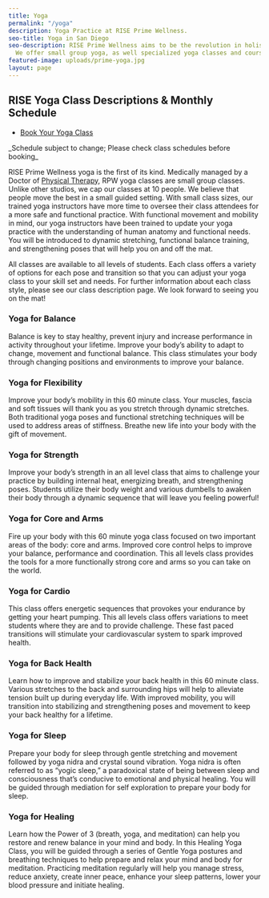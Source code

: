 ```yaml
---
title: Yoga
permalink: "/yoga"
description: Yoga Practice at RISE Prime Wellness.
seo-title: Yoga in San Diego
seo-description: RISE Prime Wellness aims to be the revolution in holistic yoga practice.
  We offer small group yoga, as well specialized yoga classes and courses.
featured-image: uploads/prime-yoga.jpg
layout: page
---
```


## RISE Yoga Class Descriptions & Monthly Schedule
<!-- Vagaro Yoga Booking Button -->
<ul class="actions">
  <li><a href="https://www.vagaro.com/riseprimewellness/classes" class="button special book-btn" target="_blank">Book Your Yoga Class</a></li>
</ul>
_Schedule subject to change; Please check class schedules before booking_

RISE Prime Wellness yoga is the first of its kind. Medically managed by a Doctor of [Physical Therapy](/physical-therapy), RPW yoga classes are small group classes. Unlike other studios, we cap our classes at 10 people. We believe that people move the best in a small guided setting. With small class sizes, our trained yoga instructors have more time to oversee their class attendees for a more safe and functional practice. With functional movement and mobility in mind, our yoga instructors have been trained to update your yoga practice with the understanding of human anatomy and functional needs. You will be introduced to dynamic stretching, functional balance training, and strengthening poses that will help you on and off the mat.

All classes are available to all levels of students. Each class offers a variety of options for each pose and transition so that you can adjust your yoga class to your skill set and needs. For further information about each class style, please see our class description page. We look forward to seeing you on the mat!

<!-- Yoga class descriptions -->
<section id="flex-section">
  <div class="yoga-class-description">
    <h3>Yoga for Balance</h3>
    <p>Balance is key to stay healthy, prevent injury and increase performance in activity throughout your lifetime. Improve your body’s ability to adapt to change, movement and functional balance. This class stimulates your body through changing positions and environments to improve your balance.</p>
  </div>
  <div class="yoga-class-description">
    <h3>Yoga for Flexibility</h3>
    <p>Improve your body’s mobility in this 60 minute class. Your muscles, fascia and soft tissues will thank you as you stretch through dynamic stretches. Both traditional yoga poses and functional stretching techniques will be used to address areas of stiffness. Breathe new life into your body with the gift of movement.</p>
  </div>
  <div class="yoga-class-description">
    <h3>Yoga for Strength</h3>
    <p>Improve your body’s strength in an all level class that aims to challenge your practice by building internal heat, energizing breath, and strengthening poses. Students utilize their body weight and various dumbells to awaken their body through a dynamic sequence that will leave you feeling powerful!</p>
  </div>
</section>
<section id="flex-section">
  <div class="yoga-class-description">
    <h3>Yoga for Core and Arms</h3>
    <p>Fire up your body with this 60 minute yoga class focused on two important areas of the body: core and arms. Improved core control helps to improve your balance, performance and coordination. This all levels class provides the tools for a more functionally strong core and arms so you can take on the world.</p>
  </div>
  <div class="yoga-class-description">
    <h3>Yoga for Cardio</h3>
    <p>This class offers energetic sequences that provokes your endurance by getting your heart pumping. This all levels class offers variations to meet students where they are and to provide challenge. These fast paced transitions will stimulate your cardiovascular system to spark improved health.</p>
  </div>
  <div class="yoga-class-description">
    <h3>Yoga for Back Health</h3>
    <p>Learn how to improve and stabilize your back health in this 60 minute class. Various stretches to the back and surrounding hips will help to alleviate tension built up during everyday life. With improved mobility, you will transition into stabilizing and strengthening poses and movement to keep your back healthy for a lifetime.</p>
  </div>
</section>
<section id="flex-section">
  <div class="yoga-class-description">
    <h3>Yoga for Sleep</h3>
    <p>Prepare your body for sleep through gentle stretching and movement followed by yoga nidra and crystal sound vibration. Yoga nidra is often referred to as “yogic sleep,” a paradoxical state of being between sleep and consciousness that’s conducive to emotional and physical healing. You will be guided through mediation for self exploration to prepare your body for sleep.</p>
  </div>
  <div class="yoga-class-description">
    <h3>Yoga for Healing</h3>
    <p>Learn how the Power of 3 (breath, yoga, and meditation) can help you restore and renew balance in your mind and body. In this Healing Yoga Class, you will be guided through a series of Gentle Yoga postures and breathing techniques to help prepare and relax your mind and body for meditation. Practicing meditation regularly will help you manage stress, reduce anxiety, create inner peace, enhance your sleep patterns, lower your blood pressure and initiate healing.</p>
  </div>
  <div class="yoga-class-description">
    <!-- Place Next Yoga Class Here -->
  </div>
</section>
